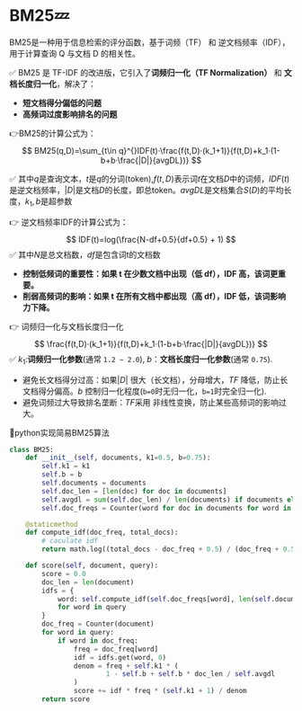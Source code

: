 # BM25:zzz:

BM25是一种用于信息检索的评分函数，基于词频（TF） 和 逆文档频率（IDF），用于计算查询 Q 与文档 D 的相关性。

:white_check_mark: ​BM25 是 TF-IDF 的改进版，它引入了**词频归一化（TF Normalization）** 和 **文档长度归一化**，解决了：

- **短文档得分偏低的问题**
- **高频词过度影响排名的问题**

:point_right: ​BM25的计算公式为：
$$
BM25(q,D)=\sum_{t\in q}^{}IDF(t)·\frac{f(t,D)·(k_1+1)}{f(t,D)+k_1·(1-b+b·\frac{|D|}{avgDL})}
$$



:white_check_mark: ​其中$q$是查询文本，$t$是$q$的分词(token),$f(t,D)$表示词$t$在文档$D$中的词频，$IDF(t)$是逆文档频率，$|D|$是文档$D$的长度，即总token。$avgDL$是文档集合$S(D)$的平均长度，$k_1,b$是超参数

:point_right: 逆文档频率IDF的计算公式为：
$$
IDF(t)=log(\frac{N-df+0.5}{df+0.5} + 1)
$$
:white_check_mark: 其中$N$是总文档数，$df$是包含词t的文档数

* **控制低频词的重要性：如果 t 在少数文档中出现（低 df），IDF 高，该词更重要。**
* **削弱高频词的影响：如果 t 在所有文档中都出现（高 df），IDF 低，该词影响力下降。**

:point_right: 词频归一化与文档长度归一化
$$
\frac{f(t,D)·(k_1+1)}{f(t,D)+k_1·(1-b+b·\frac{|D|}{avgDL})}
$$
:white_check_mark: $k_1$:**词频归一化参数**(通常 `1.2 ~ 2.0`), $b$：**文档长度归一化参数**(通常 `0.75`).

* 避免长文档得分过高：如果$|D|$ 很大（长文档），分母增大，$TF$ 降低，防止长文档得分偏高。$b$ 控制归一化程度(`b=0`时无归一化，`b=1`时完全归一化).
* 避免词频过大导致排名垄断：$TF$采用 非线性变换，防止某些高频词的影响过大。

:pencil: ​python实现简易BM25算法

```python
class BM25:
    def __init__(self, documents, k1=0.5, b=0.75):
        self.k1 = k1
        self.b = b
        self.documents = documents
        self.doc_len = [len(doc) for doc in documents]
        self.avgdl = sum(self.doc_len) / len(documents) if documents else 0
        self.doc_freqs = Counter(word for doc in documents for word in set(doc))

    @staticmethod
    def compute_idf(doc_freq, total_docs):
        # caculate idf
        return math.log((total_docs - doc_freq + 0.5) / (doc_freq + 0.5) + 1)

    def score(self, document, query):
        score = 0.0
        doc_len = len(document)
        idfs = {
            word: self.compute_idf(self.doc_freqs[word], len(self.documents))
            for word in query
        }
        doc_freq = Counter(document)
        for word in query:
            if word in doc_freq:
                freq = doc_freq[word]
                idf = idfs.get(word, 0)
                denom = freq + self.k1 * (
                        1 - self.b + self.b * doc_len / self.avgdl
                )
                score += idf * freq * (self.k1 + 1) / denom
        return score
```
























